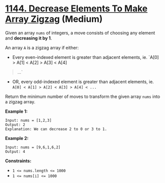 # [1144. Decrease Elements To Make Array Zigzag][link] (Medium)

[link]: https://leetcode.com/problems/decrease-elements-to-make-array-zigzag/

Given an array `nums` of integers, a move consists of choosing any element and **decreasing it by
1**.

An array `A` is a zigzag array if either:

- Every even-indexed element is greater than adjacent elements, ie. `A[0] > A[1] < A[2] > A[3] < A[4]
> ...`
- OR, every odd-indexed element is greater than adjacent elements, ie. `A[0] < A[1] > A[2] < A[3] >
A[4] < ...`

Return the minimum number of moves to transform the given array `nums` into a zigzag array.

**Example 1:**

```
Input: nums = [1,2,3]
Output: 2
Explanation: We can decrease 2 to 0 or 3 to 1.
```

**Example 2:**

```
Input: nums = [9,6,1,6,2]
Output: 4
```

**Constraints:**

- `1 <= nums.length <= 1000`
- `1 <= nums[i] <= 1000`
